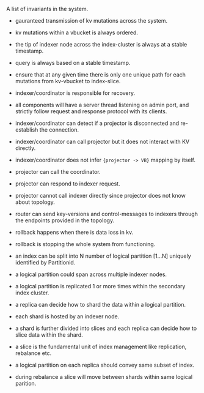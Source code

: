 A list of invariants in the system.

* gauranteed transmission of kv mutations across the system.
* kv mutations within a vbucket is always ordered.
* the tip of indexer node across the index-cluster is always at a stable
  timestamp.
* query is always based on a stable timestamp.
* ensure that at any given time there is only one unique path for each
  mutations from kv-vbucket to index-slice.
* indexer/coordinator is responsible for recovery.

* all components will have a server thread listening on admin port, and strictly
  follow request and response protocol with its clients.
* indexer/coordinator can detect if a projector is disconnected and
  re-establish the connection.
* indexer/coordinator can call projector but it does not interact with KV
  directly.
* indexer/coordinator does not infer `{projector -> VB}` mapping by itself.
* projector can call the coordinator.
* projector can respond to indexer request.
* projector cannot call indexer directly since projector does not know about
  topology.
* router can send key-versions and control-messages to indexers through the
  endpoints provided in the topology.
* rollback happens when there is data loss in kv.
* rollback is stopping the whole system from functioning.

* an index can be split into N number of logical partition [1...N] uniquely
  identified by Partitionid.
* a logical partition could span across multiple indexer nodes.
* a logical partition is replicated 1 or more times within the secondary index
  cluster.
* a replica can decide how to shard the data within a logical partition.
* each shard is hosted by an indexer node.
* a shard is further divided into slices and each replica can decide how to
  slice data within the shard.
* a slice is the fundamental unit of index management like replication,
  rebalance etc.
* a logical partition on each replica should convey same subset of index.
* during rebalance a slice will move between shards within same logical
  parition.
